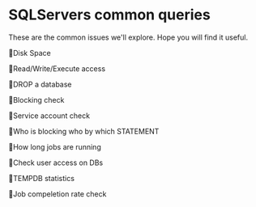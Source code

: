 # SQLServers common queries
These are the common issues we'll explore. Hope you will find it useful.

:maple_leaf:Disk Space

:grapes:Read/Write/Execute access

:watermelon:DROP a database

:pineapple:Blocking check

:apple:Service account check

:cherries:Who is blocking who by which STATEMENT

:lemon:How long jobs are running

:tomato:Check user access on DBs

:mango:TEMPDB statistics

:pear:Job compeletion rate check
